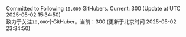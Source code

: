 Committed to Following `10,000` GitHubers. Current: <!-- FOLLOWING_COUNT -->300<!-- FOLLOWING_COUNT --> (Update at UTC <!-- LAST_UPDATED -->2025-05-02 15:34:50<!-- LAST_UPDATED -->)<br>
致力于关注`10,000`个GitHuber。当前：<!-- FOLLOWING_COUNT -->300<!-- FOLLOWING_COUNT --> (更新于北京时间 <!-- LAST_UPDATED_CST -->2025-05-02 23:34:50<!-- LAST_UPDATED_CST -->)
